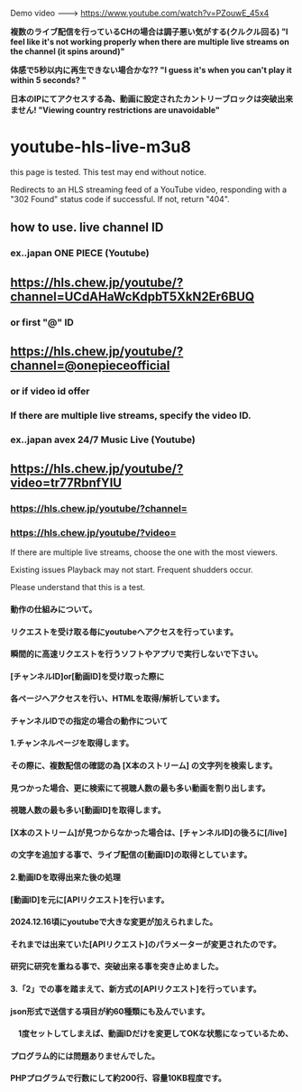 Demo video ---> https://www.youtube.com/watch?v=PZouwE_45x4

**複数のライブ配信を行っているCHの場合は調子悪い気がする(クルクル回る) "I feel like it's not working properly when there are multiple live streams on the channel (it spins around)"**

**体感で5秒以内に再生できない場合かな?? "I guess it's when you can't play it within 5 seconds? "**

**日本のIPにてアクセスする為、動画に設定されたカントリーブロックは突破出来ません! "Viewing country restrictions are unavoidable"**

# youtube-hls-live-m3u8

this page is tested.
This test may end without notice.

Redirects to an HLS streaming feed of a YouTube video,
responding with a "302 Found" status code if successful.
If not, return "404".

## how to use. live channel ID
### ex..japan ONE PIECE (Youtube)
## https://hls.chew.jp/youtube/?channel=UCdAHaWcKdpbT5XkN2Er6BUQ

### or first "@" ID

## https://hls.chew.jp/youtube/?channel=@onepieceofficial

### or  if video id offer
### If there are multiple live streams, specify the video ID.
### ex..japan avex 24/7 Music Live (Youtube)
## https://hls.chew.jp/youtube/?video=tr77RbnfYIU

### https://hls.chew.jp/youtube/?channel=
### https://hls.chew.jp/youtube/?video=

If there are multiple live streams, choose the one with the most viewers.

Existing issues
Playback may not start.
Frequent shudders occur.

Please understand that this is a test.

#### 
#### 動作の仕組みについて。
#### リクエストを受け取る毎にyoutubeへアクセスを行っています。
#### 瞬間的に高速リクエストを行うソフトやアプリで実行しないで下さい。
#### 
#### 
#### [チャンネルID]or[動画ID]を受け取った際に
#### 各ページへアクセスを行い、HTMLを取得/解析しています。
#### 
#### チャンネルIDでの指定の場合の動作について
#### 1.チャンネルページを取得します。
####  その際に、複数配信の確認の為 [X本のストリーム] の文字列を検索します。
####  見つかった場合、更に検索にて視聴人数の最も多い動画を割り出します。
####  視聴人数の最も多い[動画ID]を取得します。
####  [X本のストリーム]が見つからなかった場合は、[チャンネルID]の後ろに[/live]
####  の文字を追加する事で、ライブ配信の[動画ID]の取得としています。
#### 
#### 2.動画IDを取得出来た後の処理
####  [動画ID]を元に[APIリクエスト]を行います。
####  2024.12.16頃にyoutubeで大きな変更が加えられました。
####  それまでは出来ていた[APIリクエスト]のパラメーターが変更されたのです。
####  研究に研究を重ねる事で、突破出来る事を突き止めました。
#### 
#### 3.「2」での事を踏まえて、新方式の[APIリクエスト]を行っています。
####  json形式で送信する項目が約60種類にも及んでいます。
#### 　1度セットしてしまえば、動画IDだけを変更してOKな状態になっているため、
####  プログラム的には問題ありませんでした。
####  PHPプログラムで行数にして約200行、容量10KB程度です。
#### 
